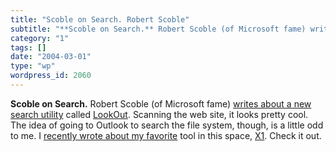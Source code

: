 ```yaml
---
title: "Scoble on Search. Robert Scoble"
subtitle: "**Scoble on Search.** Robert Scoble (of Microsoft fame) writes about a new search utility"
category: "1"
tags: []
date: "2004-03-01"
type: "wp"
wordpress_id: 2060
---
```

**Scoble on Search.** Robert Scoble (of Microsoft fame) [writes about a new search utility](http://radio.weblogs.com/0001011/2004/02/29.html#a6730) called [LookOut](http://www.lookoutsoft.com/). Scanning the web site, it looks pretty cool. The idea of going to Outlook to search the file system, though, is a little odd to me. I [recently wrote about my favorite](/2004/02/24.html#a173) tool in this space, [X1](http://www.x1.com/). Check it out.